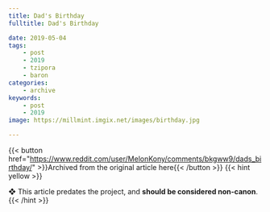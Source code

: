 ```yaml
---
title: Dad's Birthday
fulltitle: Dad's Birthday

date: 2019-05-04
tags:
    - post
    - 2019
    - tzipora
    - baron
categories:
    - archive
keywords:
    - post
    - 2019
image: https://millmint.imgix.net/images/birthday.jpg

---
```

{{< button href="https://www.reddit.com/user/MelonKony/comments/bkgww9/dads_birthday/" >}}Archived from the original article here{{< /button >}}
{{< hint yellow >}}

❖ This article predates the project, and **should be considered non-canon**.
{{< /hint >}}
